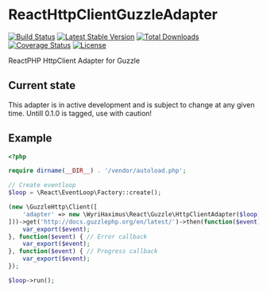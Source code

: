 ReactHttpClientGuzzleAdapter
============================

[![Build Status](https://travis-ci.org/WyriHaximus/ReactGuzzle.png)](https://travis-ci.org/WyriHaximus/ReactGuzzle)
[![Latest Stable Version](https://poser.pugx.org/WyriHaximus/react-guzzle/v/stable.png)](https://packagist.org/packages/WyriHaximus/react-guzzle)
[![Total Downloads](https://poser.pugx.org/WyriHaximus/react-guzzle/downloads.png)](https://packagist.org/packages/WyriHaximus/react-guzzle)
[![Coverage Status](https://coveralls.io/repos/WyriHaximus/ReactGuzzle/badge.png)](https://coveralls.io/r/WyriHaximus/ReactGuzzle)
[![License](https://poser.pugx.org/wyrihaximus/react-guzzle/license.png)](https://packagist.org/packages/wyrihaximus/react-guzzle)

ReactPHP HttpClient Adapter for Guzzle

## Current state ##

This adapter is in active development and is subject to change at any given time. Untill 0.1.0 is tagged, use with caution!

## Example ##

```php
<?php

require dirname(__DIR__) . '/vendor/autoload.php';

// Create eventloop
$loop = \React\EventLoop\Factory::create();

(new \GuzzleHttp\Client([
    'adapter' => new \WyriHaximus\React\Guzzle\HttpClientAdapter($loop),
]))->get('http://docs.guzzlephp.org/en/latest/')->then(function($event) { // Success callback
    var_export($event);
}, function($event) { // Error callback
    var_export($event);
}, function($event) { // Progress callback
    var_export($event);
});

$loop->run();

```